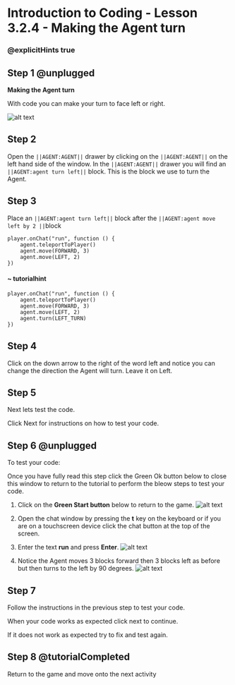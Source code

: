 # Introduction to Coding - Lesson 3.2.4 - Making the Agent turn

### @explicitHints true

## Step 1 @unplugged
**Making the Agent turn**

With code you can make your turn to face left or right.


![alt text](https://intro.codingcredentials.com/Lesson3/3.2.4/images/1.gif?raw=true "Turn")

## Step 2
Open the ``||AGENT:AGENT||`` drawer by clicking on the ``||AGENT:AGENT||`` on the left hand side of the window. In the ``||AGENT:AGENT||`` drawer you will find an ``||AGENT:agent turn left||`` block. This is the block we use to turn the Agent.

## Step 3
Place an ``||AGENT:agent turn left||`` block after the ``||AGENT:agent move left by 2 ||``block

```template
player.onChat("run", function () {
    agent.teleportToPlayer()
    agent.move(FORWARD, 3)
	agent.move(LEFT, 2)
})
```
#### ~ tutorialhint
```blocks
player.onChat("run", function () {
    agent.teleportToPlayer()
    agent.move(FORWARD, 3)
	agent.move(LEFT, 2)
	agent.turn(LEFT_TURN)
})
```

## Step 4
Click on the down arrow to the right of the word left and notice you can change the direction the Agent will turn. Leave it on Left.

## Step 5
Next lets test the code.

Click Next for instructions on how to test your code.

## Step 6 @unplugged
To test your code:

Once you have fully read this step click the Green Ok button below to close this window to return to the tutorial to perform the bleow steps to test your code.

1. Click on the **Green Start button** below to return to the game.
![alt text](https://intro.codingcredentials.com/Lesson3/3.1.1/images/4.jpg?raw=true "Start")


2. Open the chat window by pressing the **t** key on the keyboard or if you are on a touchscreen device click the chat button at the top of the screen.


3. Enter the text **run** and press **Enter**.
![alt text](https://intro.codingcredentials.com/Lesson3/3.2.4/images/1.jpg?raw=true "Run")


4. Notice the Agent moves 3 blocks forward then 3 blocks left as before but then turns to the left by 90 degrees.
![alt text](https://intro.codingcredentials.com/Lesson3/3.2.4/images/2.jpg?raw=true "Run")

## Step 7
Follow the instructions in the previous step to test your code.

When your code works as expected click next to continue.

If it does not work as expected try to fix and test again.

## Step 8 @tutorialCompleted
Return to the game and move onto the next activity
